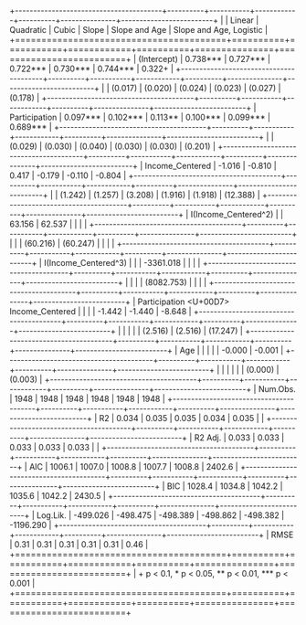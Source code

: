 
+----------------------------------------+----------+-----------+------------+----------+---------------+-------------------------+
|                                        | Linear   | Quadratic | Cubic      | Slope    | Slope and Age | Slope and Age, Logistic |
+========================================+==========+===========+============+==========+===============+=========================+
| (Intercept)                            | 0.738*** | 0.727***  | 0.722***   | 0.730*** | 0.744***      | 0.322+                  |
+----------------------------------------+----------+-----------+------------+----------+---------------+-------------------------+
|                                        | (0.017)  | (0.020)   | (0.024)    | (0.023)  | (0.027)       | (0.178)                 |
+----------------------------------------+----------+-----------+------------+----------+---------------+-------------------------+
| Participation                          | 0.097*** | 0.102***  | 0.113**    | 0.100*** | 0.099***      | 0.689***                |
+----------------------------------------+----------+-----------+------------+----------+---------------+-------------------------+
|                                        | (0.029)  | (0.030)   | (0.040)    | (0.030)  | (0.030)       | (0.201)                 |
+----------------------------------------+----------+-----------+------------+----------+---------------+-------------------------+
| Income_Centered                        | -1.016   | -0.810    | 0.417      | -0.179   | -0.110        | -0.804                  |
+----------------------------------------+----------+-----------+------------+----------+---------------+-------------------------+
|                                        | (1.242)  | (1.257)   | (3.208)    | (1.916)  | (1.918)       | (12.388)                |
+----------------------------------------+----------+-----------+------------+----------+---------------+-------------------------+
| I(Income_Centered^2)                   |          | 63.156    | 62.537     |          |               |                         |
+----------------------------------------+----------+-----------+------------+----------+---------------+-------------------------+
|                                        |          | (60.216)  | (60.247)   |          |               |                         |
+----------------------------------------+----------+-----------+------------+----------+---------------+-------------------------+
| I(Income_Centered^3)                   |          |           | -3361.018  |          |               |                         |
+----------------------------------------+----------+-----------+------------+----------+---------------+-------------------------+
|                                        |          |           | (8082.753) |          |               |                         |
+----------------------------------------+----------+-----------+------------+----------+---------------+-------------------------+
| Participation <U+00D7> Income_Centered |          |           |            | -1.442   | -1.440        | -8.648                  |
+----------------------------------------+----------+-----------+------------+----------+---------------+-------------------------+
|                                        |          |           |            | (2.516)  | (2.516)       | (17.247)                |
+----------------------------------------+----------+-----------+------------+----------+---------------+-------------------------+
| Age                                    |          |           |            |          | -0.000        | -0.001                  |
+----------------------------------------+----------+-----------+------------+----------+---------------+-------------------------+
|                                        |          |           |            |          | (0.000)       | (0.003)                 |
+----------------------------------------+----------+-----------+------------+----------+---------------+-------------------------+
| Num.Obs.                               | 1948     | 1948      | 1948       | 1948     | 1948          | 1948                    |
+----------------------------------------+----------+-----------+------------+----------+---------------+-------------------------+
| R2                                     | 0.034    | 0.035     | 0.035      | 0.034    | 0.035         |                         |
+----------------------------------------+----------+-----------+------------+----------+---------------+-------------------------+
| R2 Adj.                                | 0.033    | 0.033     | 0.033      | 0.033    | 0.033         |                         |
+----------------------------------------+----------+-----------+------------+----------+---------------+-------------------------+
| AIC                                    | 1006.1   | 1007.0    | 1008.8     | 1007.7   | 1008.8        | 2402.6                  |
+----------------------------------------+----------+-----------+------------+----------+---------------+-------------------------+
| BIC                                    | 1028.4   | 1034.8    | 1042.2     | 1035.6   | 1042.2        | 2430.5                  |
+----------------------------------------+----------+-----------+------------+----------+---------------+-------------------------+
| Log.Lik.                               | -499.026 | -498.475  | -498.389   | -498.862 | -498.382      | -1196.290               |
+----------------------------------------+----------+-----------+------------+----------+---------------+-------------------------+
| RMSE                                   | 0.31     | 0.31      | 0.31       | 0.31     | 0.31          | 0.46                    |
+========================================+==========+===========+============+==========+===============+=========================+
| + p < 0.1, * p < 0.05, ** p < 0.01, *** p < 0.001                                                                               |
+========================================+==========+===========+============+==========+===============+=========================+
